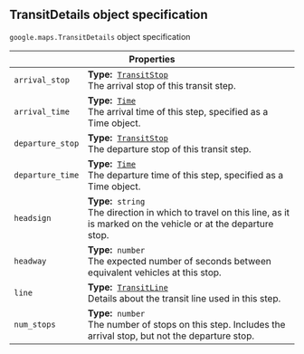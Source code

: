 <h2 id="TransitDetails"> TransitDetails object specification </h2><p>
<code><span itemprop="path">google.maps</span>.<span itemprop="name">TransitDetails</span></code>
object specification
</p><div class="devsite-table-wrapper"><table class="properties responsive" summary="record TransitDetails - Properties">
<thead>
<tr><th colspan="2">Properties</th>
</tr></thead>
<tbody>
<tr>
<td><code><span>arrival_stop</span></code></td>
<td><div><strong>Type:</strong>&nbsp; <code><a href="https://github.com/amenadiel/google-maps-documentation/blob/master/docs/TransitStop.md">TransitStop</a></code></div>
<div class="desc">The arrival stop of this transit step.</div></td>
</tr>
<tr>
<td><code><span>arrival_time</span></code></td>
<td><div><strong>Type:</strong>&nbsp; <code><a href="https://github.com/amenadiel/google-maps-documentation/blob/master/docs/Time.md">Time</a></code></div>
<div class="desc">The arrival time of this step, specified as a Time object.</div></td>
</tr>
<tr>
<td><code><span>departure_stop</span></code></td>
<td><div><strong>Type:</strong>&nbsp; <code><a href="https://github.com/amenadiel/google-maps-documentation/blob/master/docs/TransitStop.md">TransitStop</a></code></div>
<div class="desc">The departure stop of this transit step.</div></td>
</tr>
<tr>
<td><code><span>departure_time</span></code></td>
<td><div><strong>Type:</strong>&nbsp; <code><a href="https://github.com/amenadiel/google-maps-documentation/blob/master/docs/Time.md">Time</a></code></div>
<div class="desc">The departure time of this step, specified as a Time object.</div></td>
</tr>
<tr>
<td><code><span>headsign</span></code></td>
<td><div><strong>Type:</strong>&nbsp; <code>string</code></div>
<div class="desc">The direction in which to travel on this line, as it is marked on the vehicle or at the departure stop.</div></td>
</tr>
<tr>
<td><code><span>headway</span></code></td>
<td><div><strong>Type:</strong>&nbsp; <code>number</code></div>
<div class="desc">The expected number of seconds between equivalent vehicles at this stop.</div></td>
</tr>
<tr>
<td><code><span>line</span></code></td>
<td><div><strong>Type:</strong>&nbsp; <code><a href="https://github.com/amenadiel/google-maps-documentation/blob/master/docs/TransitLine.md">TransitLine</a></code></div>
<div class="desc">Details about the transit line used in this step.</div></td>
</tr>
<tr>
<td><code><span>num_stops</span></code></td>
<td><div><strong>Type:</strong>&nbsp; <code>number</code></div>
<div class="desc">The number of stops on this step. Includes the arrival stop, but not the departure stop.</div></td>
</tr>
</tbody>
</table></div>